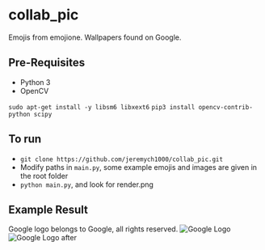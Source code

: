 # collab_pic

Emojis from emojione.
Wallpapers found on Google.

## Pre-Requisites
- Python 3
- OpenCV

`sudo apt-get install -y libsm6 libxext6`
`pip3 install opencv-contrib-python scipy`

## To run
- `git clone https://github.com/jeremych1000/collab_pic.git`
- Modify paths in `main.py`, some example emojis and images are given in the root folder
- `python main.py`, and look for render.png

## Example Result
Google logo belongs to Google, all rights reserved.
![Google Logo](http://mufff.in/i/53d0d0.png)
![Google Logo after](http://mufff.in/i/8e3502.png)
